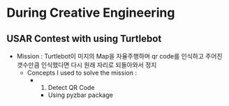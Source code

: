 # During Creative Engineering
## USAR Contest with using Turtlebot
- Mission : Turtlebot이 미지의 Map을 자율주행하며 qr code를 인식하고 주어진 갯수만큼 인식했다면 다시 원래 자리로 되돌아와서 정지
    - Concepts I used to solve the mission :
        - 1. Detect QR Code
            - Using pyzbar package